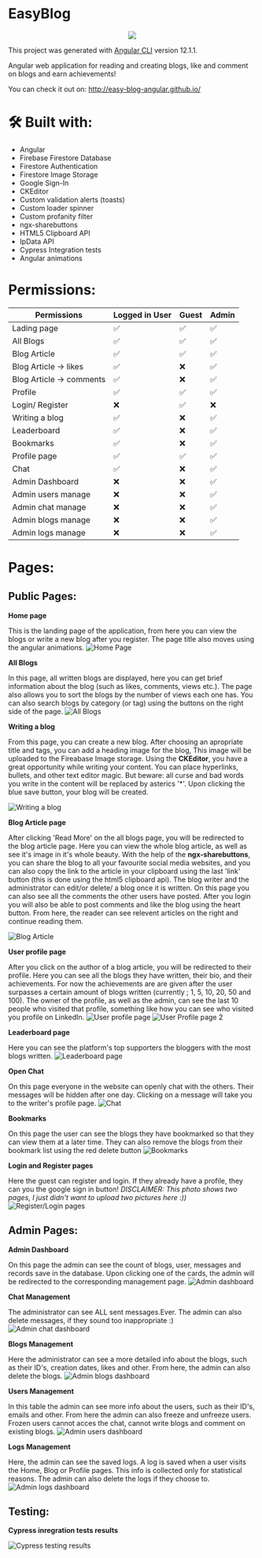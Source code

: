 # EasyBlog

<p align="center">
  <img src="https://i.ibb.co/xhZnYK2/site-logo-github.png">
</p>

This project was generated with [Angular CLI](https://github.com/angular/angular-cli) version 12.1.1.

Angular web application for reading and creating blogs, like and comment on blogs and earn achievements!

You can check it out on: http://easy-blog-angular.github.io/

# 🛠  Built with:
-  Angular
- Firebase Firestore Database
- Firestore Authentication
- Firestore Image Storage
- Google Sign-In
- CKEditor 
- Custom validation alerts (toasts)
- Custom loader spinner
- Custom profanity filter
- ngx-sharebuttons
- HTML5 Clipboard API
- IpData API
- Cypress Integration tests
- Angular animations

# Permissions:
|  **Permissions**              |Logged in User|Guest |Admin |
|----------------|-------------------------------|--------|----------|
|Lading page  |✅|✅|✅
|All Blogs   |✅|✅|✅
|Blog Article   |✅|✅|✅
|Blog Article -> likes   |✅|❌|✅
|Blog Article -> comments|✅|❌|✅
|Profile |✅|✅|✅
|Login/ Register |❌|✅|❌
|Writing a blog|✅|❌|✅
|Leaderboard|✅|❌|✅
|Bookmarks|✅|❌|✅
|Profile page|✅|✅|✅
|Chat|✅|❌|✅
|Admin Dashboard |❌|❌|✅
|Admin users manage |❌|❌|✅
|Admin chat manage|❌|❌|✅
|Admin blogs manage|❌|❌|✅
|Admin logs manage|❌|❌|✅

# Pages:
## Public Pages:
**Home page**

This is the landing page of the application, from here you can view the blogs or write a new blog after you register. The page title also moves using the angular animations.
![Home Page](https://i.ibb.co/pnnLCSK/home.png)

**All Blogs**

In this page, all written blogs are displayed, here you can get brief information about the blog (such as likes, comments, views etc.). The page also allows you to sort the blogs by the number of views each one has. You can also search blogs by category (or tag) using the buttons on the right side of the page.
![All Blogs](https://i.ibb.co/5B0PqRf/home.png)

**Writing a blog**

From this page, you can create a new blog. After choosing an apropriate title and tags, you can add a heading image for the blog, This image will be uploaded to the Fireabase Image storage. Using the **CKEditor**, you have a great opportunity  while writing your content. You can place hyperlinks, bullets, and other text editor magic. But beware: all curse and bad words you write in the content will be replaced by asterics '*'. Upon clicking the blue save button, your blog will be created.

![Writing a blog](https://i.ibb.co/zZpRX9Q/home.png)

**Blog Article page**

After clicking 'Read More' on the all blogs page, you will be redirected to the blog article page. Here you can view the whole blog article, as well as see it's image in it's whole beauty. With the help of the **ngx-sharebuttons**, you can share the blog to all your favourite social media websites, and you can also copy the link to the article in your clipboard using the last 'link' button (this is done using the html5 clipboard api). The blog writer and the administrator can edit/or delete/ a blog once it is written. On this page you can also see all the comments the other users have posted. After you login you will also be able to post comments and like the blog using the heart button. From here, the reader can see relevent articles on the right and continue reading them.

![Blog Article](https://i.ibb.co/sFkwQXf/blog-article.png)

**User profile page**

After you click on the author of a blog article, you will be redirected to their profile. Here you can see all the blogs they have written, their bio, and their achievements. For now the achievements are are given after the user surpasses a certain amount of blogs written (currently ; 1, 5, 10, 20, 50 and 100). The owner of the profile, as well as the admin, can see the last 10 people who visited that profile, something like how you can see who visited you profile on LinkedIn.
![User profile page](https://i.ibb.co/x6dpvP6/home.png)
![User Profile page 2](https://i.ibb.co/bKz89K3/visitations.png)

**Leaderboard page**

Here you can see the platform's top supporters the bloggers with the most blogs written.
![Leaderboard page](https://i.ibb.co/Y8LXV6T/home.png)

**Open Chat**

On this page everyone in the website can openly chat with the others. Their messages will be hidden after one day. Clicking on a message will take you to the writer's profile page.
![Chat](https://i.ibb.co/5TmBDDC/home.png)

**Bookmarks**

On this page the user can see the blogs they have bookmarked so that they can view them at a later time. They can also remove the blogs from their bookmark list using the red delete button
![Bookmarks](https://i.ibb.co/bmMzgTb/bookmarks-tab.png)

**Login and Register pages**

Here the guest can register and login. If they already have a profile, they can you the google sign in button!
*DISCLAIMER: This photo shows two pages, I just didn't want to upload two pictures here :))*
![Register/Login pages](https://i.ibb.co/6Ft8xGg/login-reg.png)

## Admin Pages:

**Admin Dashboard**

On this page the admin can see the count of blogs, user, messages and records save in the database. Upon clicking one of the cards, the admin will be redirected to the corresponding management page.
![Admin dashboard](https://i.ibb.co/52d9H1L/admin-dashboard.png)

**Chat Management**

The administrator can see ALL sent messages.Ever. The admin can also delete messages, if they sound too inappropriate :)
![Admin chat dashboard](https://i.ibb.co/G0HDKbS/admin-chat.png)

**Blogs Management**

Here the administrator can see a more detailed info about the blogs, such as their ID's, creation dates, likes and other. From here, the admin can also delete the blogs.
![Admin blogs dashboard](https://i.ibb.co/syL7h2M/admin-blogs.png)


**Users Management**

In this table the admin can see more info about the users, such as their ID's,  emails and other. From here the admin can also freeze and unfreeze users. Frozen users cannot acces the chat, cannot write blogs and comment on existing blogs.
![Admin users dashboard](https://i.ibb.co/jWsbS83/admin-users.png)

**Logs Management**

Here, the admin can see the saved logs. A log is saved when a user visits the Home, Blog or Profile pages. This info is collected only for statistical reasons. The admin can also delete the logs if they choose to.
![Admin logs dashboard](https://i.ibb.co/vjxJwLc/admin-logs.png)

## Testing:

**Cypress inregration tests results**

![Cypress testing results](https://i.ibb.co/Jv31nRs/integration-tests.png)
